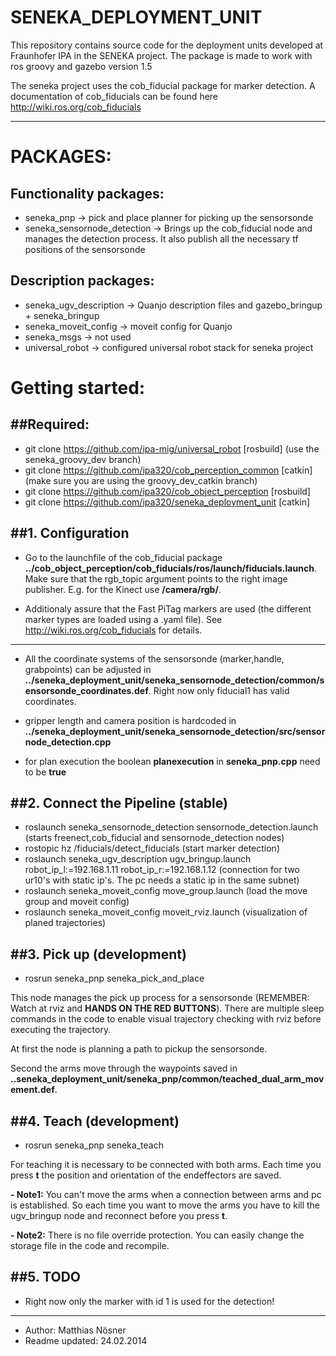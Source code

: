 SENEKA_DEPLOYMENT_UNIT
======================

This repository contains source code for the deployment units developed at Fraunhofer IPA in the SENEKA project.
The package is made to work with ros groovy and gazebo version 1.5

The seneka project uses the cob_fiducial package for marker detection. A documentation of cob_fiducials can be found here http://wiki.ros.org/cob_fiducials

----------------------------------------------------------------------

PACKAGES:
=========

Functionality packages:
-----------------------
* seneka_pnp -> pick and place planner for picking up the sensorsonde
* seneka_sensornode_detection -> Brings up the cob_fiducial node and manages the detection process. It also publish all the necessary tf positions of the sensorsonde
				
Description packages:
-----------------------
* seneka_ugv_description -> Quanjo description files and gazebo_bringup + seneka_bringup
* seneka_moveit_config -> moveit config for Quanjo
* seneka_msgs -> not used
* universal_robot -> configured universal robot stack for seneka project


Getting started:
=========

##Required:
---------
* git clone https://github.com/ipa-mig/universal_robot [rosbuild] (use the seneka_groovy_dev branch) 
* git clone https://github.com/ipa320/cob_perception_common [catkin] (make sure you are using the groovy_dev_catkin branch) 
* git clone https://github.com/ipa320/cob_object_perception [rosbuild]
* git clone https://github.com/ipa320/seneka_deployment_unit [catkin]

##1. Configuration
---------------------------------------------------------------------
* Go to the launchfile of the cob_fiducial package **../cob_object_perception/cob_fiducials/ros/launch/fiducials.launch**.
Make sure that the rgb_topic argument points to the right image publisher.
E.g. for the Kinect use **/camera/rgb/**.

* Additionaly assure that the Fast PiTag markers are used (the different marker types are loaded using a .yaml file).
See http://wiki.ros.org/cob_fiducials for details.
---------------------------------------------------------------------
* All the coordinate systems of the sensorsonde (marker,handle, grabpoints) can be adjusted in **../seneka_deployment_unit/seneka_sensornode_detection/common/sensorsonde_coordinates.def**. Right now only fiducial1 has valid coordinates.

* gripper length and camera position is hardcoded in **../seneka_deployment_unit/seneka_sensornode_detection/src/sensornode_detection.cpp**

* for plan execution the boolean **planexecution** in **seneka_pnp.cpp** need to be **true**

##2. Connect the Pipeline (stable)
---------------------------------------------------------------------
* roslaunch seneka_sensornode_detection sensornode_detection.launch (starts freenect,cob_fiducial and sensornode_detection nodes)
* rostopic hz /fiducials/detect_fiducials (start marker detection)
* roslaunch seneka_ugv_description ugv_bringup.launch robot_ip_l:=192.168.1.11 robot_ip_r:=192.168.1.12 (connection for two ur10's with static ip's. The pc needs a static ip in the same subnet)
* roslaunch seneka_moveit_config move_group.launch (load the move group and moveit config)
* roslaunch seneka_moveit_config moveit_rviz.launch (visualization of planed trajectories)

##3. Pick up (development)
---------------------------------------------------------------------
* rosrun seneka_pnp seneka_pick_and_place

This node manages the pick up process for a sensorsonde (REMEMBER: Watch at rviz and **HANDS ON THE RED BUTTONS**).
There are multiple sleep commands in the code to enable visual trajectory checking with rviz before executing the trajectory.

At first the node is planning a path to pickup the sensorsonde. 

Second the arms move through the waypoints saved in **..seneka_deployment_unit/seneka_pnp/common/teached_dual_arm_movement.def**.

##4. Teach (development)
---------------------------------------------------------------------
* rosrun seneka_pnp seneka_teach

For teaching it is necessary to be connected with both arms. Each time you press **t** the position and orientation of the endeffectors are saved.

**- Note1:** You can't move the arms when a connection between arms and pc is established. So each time you want to move the arms you have to kill the 
ugv_bringup node and reconnect before you press **t**.

**- Note2:** There is no file override protection. You can easily change the storage file in the code and recompile.

##5. TODO
---------------------------------------------------------------------
* Right now only the marker with id 1 is used for the detection!
---------------------------------------------------------------------

* Author: Matthias Nösner 
* Readme updated: 24.02.2014

